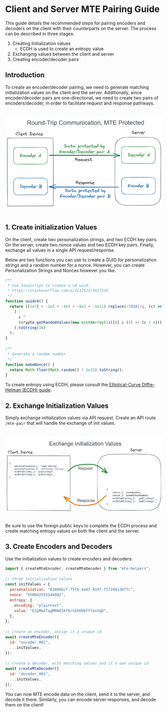 # Client and Server MTE Pairing Guide

This guide details the recommended steps for pairing encoders and decoders on the client with their counterparts on the server. The process can be described in three stages:

1. Creating Initialization values
   - ECDH is used to create an entropy value
2. Exchanging values between the client and server
3. Creating encoder/decoder pairs

## Introduction

To create an encoder/decoder pairing, we need to generate matching initialization values on the client and the server. Additionally, since encoder/decoder pairs are one-directional, we need to create two pairs of encoders/decoder, in order to facilitate request and response pathways.

<br/>
<center>
  <img src="./images/round-trip.png">
</center>
<br/>

## 1. Create initialization Values

On the client, create two personalization strings, and two ECDH key pairs. On the server, create two nonce values and two ECDH key pairs. Finally, exchange all values in a single API request/response.

Below are two functions you can use to create a GUID for personalization strings and a random number for a nonce. However, you can create Personalization Strings and Nonces however you like.

```js
/**
 * Use Javascript to create a v4 uuid.
 * https://stackoverflow.com/a/2117523/4927236
 */
function uuidv4() {
  return ([1e7] + -1e3 + -4e3 + -8e3 + -1e11).replace(/[018]/g, (c) =>
    (
      c ^
      (crypto.getRandomValues(new Uint8Array(1))[0] & (15 >> (c / 4)))
    ).toString(16)
  );
}

/**
 * Generate a random number
 */
function makeNonce() {
  return Math.floor(Math.random() * 1e15).toString();
}
```

To create entropy using ECDH, please consult the [Elliptical-Curve Diffie-Helman (ECDH) guide](./ecdh-entropy-guide.md).

## 2. Exchange Initialization Values

Simply exchange initialization values via API request. Create an API route `/mte-pair` that will handle the exchange of init values.

<br/>
<center>
  <img src="./images/exchange-init-values.png">
</center>
<br/>

Be sure to use the foreign public keys to complete the ECDH process and create matching entropy values on both the client and the server.

## 3. Create Encoders and Decoders

Use the initialization values to create encoders and decoders:

```js
import { createMteEncoder, createMteDecoder } from "mte-helpers";

// three initialization values
const initValues = {
  personalization: "83809bcf-f5fb-4a8f-919f-f572d413bf7c",
  nonce: "558042555544002",
  entropy: {
    encoding: "plaintext",
    value: "E2pMm4TagMRWd3Af6rnEXH9kFYlbsVqD",
  },
};

// create an encoder, assign it a unique id
await createMteEncoder({
  id: "encoder_001",
  ...initValues,
});

// create a decoder, with matching values and it's own unique id
await createMteDecoder({
  id: "decoder_001",
  ...initValues,
});
```

You can now MTE encode data on the client, send it to the server, and decode it there. Similarly, you can encode server responses, and decode them on the client!
